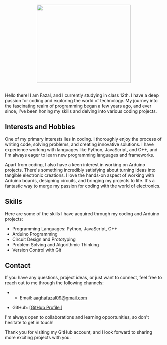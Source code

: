 
<p align="center"> <img src="https://wallpapercave.com/uwp/uwp757693.gif" height="250px" width="300px" ></img> <br><br> </p>


Hello there! I am Fazal, and I currently studying in class 12th. I have a deep passion for coding and exploring the world of technology. My journey into the fascinating realm of programming began a few years ago, and ever since, I've been honing my skills and delving into various coding projects.

## Interests and Hobbies

One of my primary interests lies in coding. I thoroughly enjoy the process of writing code, solving problems, and creating innovative solutions. I have experience working with languages like Python, JavaScript, and C++, and I'm always eager to learn new programming languages and frameworks.

Apart from coding, I also have a keen interest in working on Arduino projects. There's something incredibly satisfying about turning ideas into tangible electronic creations. I love the hands-on aspect of working with Arduino boards, designing circuits, and bringing my projects to life. It's a fantastic way to merge my passion for coding with the world of electronics.



## Skills

Here are some of the skills I have acquired through my coding and Arduino projects:

- Programming Languages: Python, JavaScript, C++
- Arduino Programming
- Circuit Design and Prototyping
- Problem Solving and Algorithmic Thinking
- Version Control with Git

## Contact

If you have any questions, project ideas, or just want to connect, feel free to reach out to me through the following channels:

- - Email: [aaghafazal09@gmail.com](mailto)

- GitHub: [[GitHub Profile ](https://github.com/LgcyAlex)]


I'm always open to collaborations and learning opportunities, so don't hesitate to get in touch!

Thank you for visiting my GitHub account, and I look forward to sharing more exciting projects with you.
